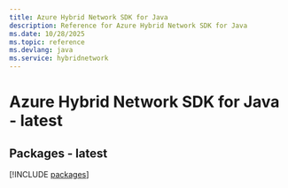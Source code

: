```yaml
---
title: Azure Hybrid Network SDK for Java
description: Reference for Azure Hybrid Network SDK for Java
ms.date: 10/28/2025
ms.topic: reference
ms.devlang: java
ms.service: hybridnetwork
---
```

# Azure Hybrid Network SDK for Java - latest
## Packages - latest
[!INCLUDE [packages](hybrid-network-index.md)]